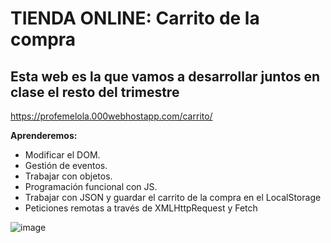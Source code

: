 # TIENDA ONLINE: Carrito de la compra

## Esta web es la que vamos a desarrollar juntos en clase el resto del trimestre

https://profemelola.000webhostapp.com/carrito/

**Aprenderemos:**
- Modificar el DOM.
- Gestión de eventos.
- Trabajar con objetos.
- Programación funcional con JS.
- Trabajar con JSON y guardar el carrito de la compra en el LocalStorage
- Peticiones remotas a través de XMLHttpRequest y Fetch

![image](https://user-images.githubusercontent.com/91023374/163730800-9b04c211-7148-40af-be86-536943164eed.png)
